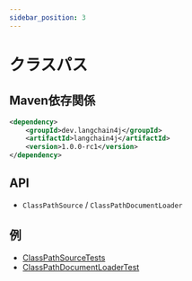 ```yaml
---
sidebar_position: 3
---
```


# クラスパス

## Maven依存関係

```xml
<dependency>
    <groupId>dev.langchain4j</groupId>
    <artifactId>langchain4j</artifactId>
    <version>1.0.0-rc1</version>
</dependency>
```


## API

- `ClassPathSource` / `ClassPathDocumentLoader`

## 例

- [ClassPathSourceTests](https://github.com/langchain4j/langchain4j/blob/main/langchain4j/src/test/java/dev/langchain4j/data/document/source/ClassPathSourceTests.java)
- [ClassPathDocumentLoaderTest](https://github.com/langchain4j/langchain4j/blob/main/langchain4j/src/test/java/dev/langchain4j/data/document/loader/ClassPathDocumentLoaderTest.java)
